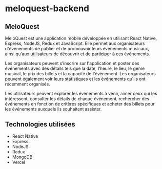 # meloquest-backend

## MeloQuest
MeloQuest est une application mobile développée en utilisant React Native, Express, NodeJS, Redux et JavaScript. Elle permet aux organisateurs d'événements de publier et de promouvoir leurs événements musicaux, ainsi qu'aux utilisateurs de découvrir et de participer à ces événements.

Les organisateurs peuvent s'inscrire sur l'application et poster des événements avec des détails tels que la date, l'heure, le lieu, le genre musical, le prix des billets et la capacité de l'événement. Les organisateurs peuvent également voir leurs statistiques et les événements qu'ils ont récemment organisés.

Les utilisateurs peuvent explorer les événements à venir, aimer ceux qui les intéressent, consulter les détails de chaque événement, rechercher des événements en fonction de critères spécifiques et acheter des billets pour les événements auxquels ils souhaitent assister.

## Technologies utilisées
* React Native
* Express
* NodeJS
* Redux
* MongoDB
* Vercel
